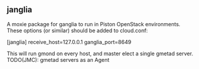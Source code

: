 janglia
-------

A moxie package for ganglia to run in Piston OpenStack environments.
These options (or similar) should be added to cloud.conf:

[janglia]
receive_host=127.0.0.1
ganglia_port=8649


This will run gmond on every host, and master elect a single gmetad server.
TODO(JMC): gmetad servers as an Agent
